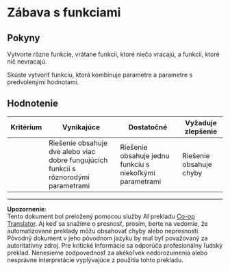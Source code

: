 <!--
CO_OP_TRANSLATOR_METADATA:
{
  "original_hash": "8973f96157680a13e9446e4bb540ee57",
  "translation_date": "2025-08-27T22:37:32+00:00",
  "source_file": "2-js-basics/2-functions-methods/assignment.md",
  "language_code": "sk"
}
-->
# Zábava s funkciami

## Pokyny

Vytvorte rôzne funkcie, vrátane funkcií, ktoré niečo vracajú, a funkcií, ktoré nič nevracajú.

Skúste vytvoriť funkciu, ktorá kombinuje parametre a parametre s predvolenými hodnotami.

## Hodnotenie

| Kritérium | Vynikajúce                                                                          | Dostatočné                                                      | Vyžaduje zlepšenie |
| --------- | ----------------------------------------------------------------------------------- | --------------------------------------------------------------- | ------------------ |
|           | Riešenie obsahuje dve alebo viac dobre fungujúcich funkcií s rôznorodými parametrami | Riešenie obsahuje jednu funkciu s niekoľkými parametrami         | Riešenie obsahuje chyby |

---

**Upozornenie**:  
Tento dokument bol preložený pomocou služby AI prekladu [Co-op Translator](https://github.com/Azure/co-op-translator). Aj keď sa snažíme o presnosť, prosím, berte na vedomie, že automatizované preklady môžu obsahovať chyby alebo nepresnosti. Pôvodný dokument v jeho pôvodnom jazyku by mal byť považovaný za autoritatívny zdroj. Pre kritické informácie sa odporúča profesionálny ľudský preklad. Nenesieme zodpovednosť za akékoľvek nedorozumenia alebo nesprávne interpretácie vyplývajúce z použitia tohto prekladu.